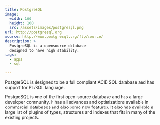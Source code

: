 ```yaml
---
title: PostgreSQL
image: 
  width: 100
  height: 100
  src: /assets/images/postgresql.png
url: http://postgresql.org
source: http://www.postgresql.org/ftp/source/
description: >
  PostgreSQL is a opensource database
  designed to have high stability.
tags:
  - apps
  - sql
  
---
```

PostgreSQL is designed to be 
a full compliant ACID SQL database
and has support for PL/SQL language.

PostgreSQL is one of the first open-source database
and has a large developer community.
It has all advances and optimizations 
available in commercial databases 
and also some new features.
It also has available a large list of plugins
of types, structures and indexes that fits
in many of the existing projects.
